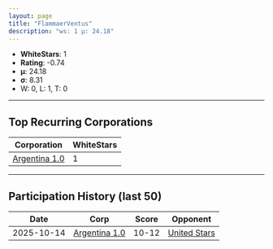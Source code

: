 ```yaml
---
layout: page
title: "FlammaerVentus"
description: "ws: 1 μ: 24.18"
---
```

- **WhiteStars**: 1
- **Rating**: -0.74
- **μ**: 24.18  
- **σ**: 8.31
- W: 0, L: 1, T: 0

---

## Top Recurring Corporations

| Corporation | WhiteStars |
| --- | --- |
| [Argentina 1\.0](https://ws.tsl.rocks/corp/582e7dce954da49eb68cdf263806d5b8f37da4c81a6eef072e63102be0fa5449/) | 1 |

---

## Participation History (last 50)

| Date | Corp | Score | Opponent |
| --- | --- | --- | --- |
| 2025-10-14 | [Argentina 1\.0](https://ws.tsl.rocks/corp/582e7dce954da49eb68cdf263806d5b8f37da4c81a6eef072e63102be0fa5449/) | 10-12 | [United Stars](https://ws.tsl.rocks/corp/312c90cac9a249b2179da8891f78c1a90bd16d0bf3391509d6a3d8e9a35a3d36/) |